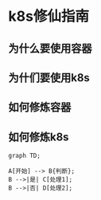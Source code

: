# k8s修仙指南

## 为什么要使用容器

## 为什们要使用k8s

## 如何修炼容器

## 如何修炼k8s

```mermaid 
graph TD; 

A[开始] --> B{判断};
B -->|是| C[处理1];
B -->|否| D[处理2];

```